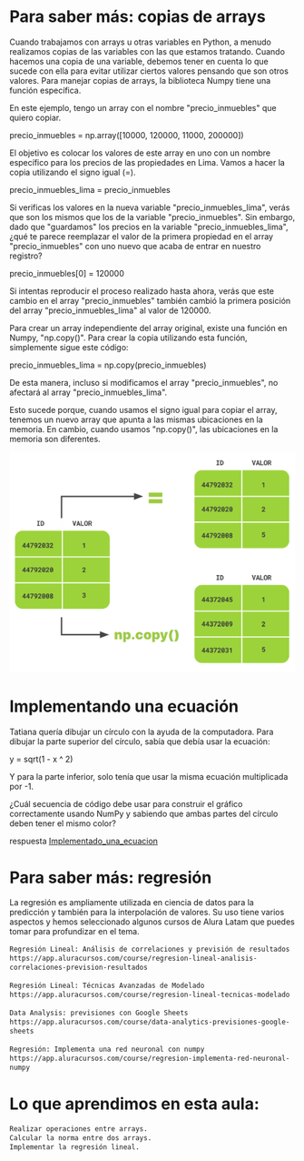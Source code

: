 # Para saber más: copias de arrays

Cuando trabajamos con arrays u otras variables en Python, a menudo realizamos copias de las variables con las que estamos tratando. Cuando hacemos una copia de una variable, debemos tener en cuenta lo que sucede con ella para evitar utilizar ciertos valores pensando que son otros valores. Para manejar copias de arrays, la biblioteca Numpy tiene una función específica.

En este ejemplo, tengo un array con el nombre "precio_inmuebles" que quiero copiar.

precio_inmuebles = np.array([10000, 120000, 11000, 200000])

El objetivo es colocar los valores de este array en uno con un nombre específico para los precios de las propiedades en Lima. Vamos a hacer la copia utilizando el signo igual (=).

precio_inmuebles_lima = precio_inmuebles

Si verificas los valores en la nueva variable "precio_inmuebles_lima", verás que son los mismos que los de la variable "precio_inmuebles". Sin embargo, dado que "guardamos" los precios en la variable "precio_inmuebles_lima", ¿qué te parece reemplazar el valor de la primera propiedad en el array "precio_inmuebles" con uno nuevo que acaba de entrar en nuestro registro?

precio_inmuebles[0] = 120000

Si intentas reproducir el proceso realizado hasta ahora, verás que este cambio en el array "precio_inmuebles" también cambió la primera posición del array "precio_inmuebles_lima" al valor de 120000.

Para crear un array independiente del array original, existe una función en Numpy, "np.copy()". Para crear la copia utilizando esta función, simplemente sigue este código:

precio_inmuebles_lima = np.copy(precio_inmuebles)

De esta manera, incluso si modificamos el array "precio_inmuebles", no afectará al array "precio_inmuebles_lima".

Esto sucede porque, cuando usamos el signo igual para copiar el array, tenemos un nuevo array que apunta a las mismas ubicaciones en la memoria. En cambio, cuando usamos "np.copy()", las ubicaciones en la memoria son diferentes.

![alt text](m1o86myr.png)

# Implementando una ecuación

Tatiana quería dibujar un círculo con la ayuda de la computadora. Para dibujar la parte superior del círculo, sabía que debía usar la ecuación:

y = sqrt(1 - x ^ 2)

Y para la parte inferior, solo tenía que usar la misma ecuación multiplicada por -1.

¿Cuál secuencia de código debe usar para construir el gráfico correctamente usando NumPy y sabiendo que ambas partes del círculo deben tener el mismo color?

respuesta [Implementado_una_ecuacion](Implementado_una_ecuacion.py)

# Para saber más: regresión



La regresión es ampliamente utilizada en ciencia de datos para la predicción y también para la interpolación de valores. Su uso tiene varios aspectos y hemos seleccionado algunos cursos de Alura Latam que puedes tomar para profundizar en el tema.

    Regresión Lineal: Análisis de correlaciones y previsión de resultados https://app.aluracursos.com/course/regresion-lineal-analisis-correlaciones-prevision-resultados

    Regresión Lineal: Técnicas Avanzadas de Modelado https://app.aluracursos.com/course/regresion-lineal-tecnicas-modelado

    Data Analysis: previsiones con Google Sheets https://app.aluracursos.com/course/data-analytics-previsiones-google-sheets

    Regresión: Implementa una red neuronal con numpy https://app.aluracursos.com/course/regresion-implementa-red-neuronal-numpy

# Lo que aprendimos en esta aula:

    Realizar operaciones entre arrays.
    Calcular la norma entre dos arrays.
    Implementar la regresión lineal.



